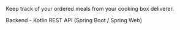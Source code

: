 Keep track of your ordered meals from your cooking box
deliverer.

Backend - Kotlin REST API (Spring Boot / Spring Web)